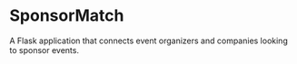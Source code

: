 # SponsorMatch
A Flask application that connects event organizers and companies looking to sponsor events.
